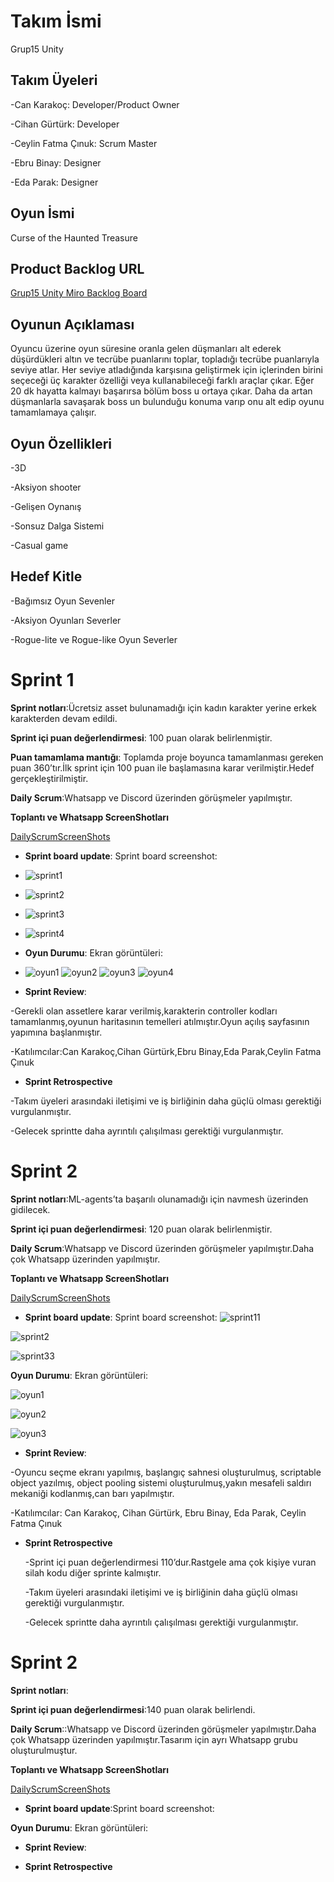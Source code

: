 # **Takım İsmi**
Grup15 Unity

## Takım Üyeleri
-Can Karakoç: Developer/Product Owner

-Cihan Gürtürk: Developer

-Ceylin Fatma Çınuk: Scrum Master

-Ebru Binay: Designer

-Eda Parak: Designer


## Oyun İsmi
Curse of the Haunted Treasure

## Product Backlog URL

[Grup15 Unity Miro Backlog Board](https://miro.com/welcomeonboard/amppTVl6OVpNVEp2NGpEaWhqY2s2TWphTXZndEdGUmRKMTRxVWs5U1JrdDU5dHpGVzI4OVo1Y0EzV3lZSlhub3wzNDU4NzY0NTkzMDQ2NDg5MTI3fDI=?share_link_id=118900032686)

## Oyunun Açıklaması

Oyuncu üzerine oyun süresine oranla gelen düşmanları alt ederek düşürdükleri altın ve tecrübe puanlarını toplar, topladığı tecrübe puanlarıyla seviye atlar. Her seviye atladığında karşısına geliştirmek için içlerinden birini seçeceği üç karakter özelliği  veya kullanabileceği farklı araçlar çıkar. Eğer 20 dk hayatta kalmayı başarırsa bölüm boss u ortaya çıkar. Daha da artan düşmanlarla savaşarak boss un bulunduğu konuma varıp onu alt edip oyunu tamamlamaya çalışır.

## Oyun Özellikleri
-3D

-Aksiyon shooter

-Gelişen Oynanış

-Sonsuz Dalga Sistemi

-Casual game

## Hedef Kitle
-Bağımsız Oyun Sevenler

-Aksiyon Oyunları Severler

-Rogue-lite ve Rogue-like Oyun Severler

# Sprint 1

**Sprint notları**:Ücretsiz asset bulunamadığı için kadın karakter yerine erkek karakterden devam edildi.

**Sprint içi puan değerlendirmesi**: 100 puan olarak belirlenmiştir.

**Puan tamamlama mantığı**: Toplamda proje boyunca tamamlanması gereken puan 360’tır.İlk sprint için 100 puan ile başlamasına karar verilmiştir.Hedef gerçekleştirilmiştir.

**Daily Scrum**:Whatsapp ve Discord üzerinden görüşmeler yapılmıştır.

**Toplantı ve Whatsapp ScreenShotları**

 [DailyScrumScreenShots](https://imgur.com/a/1tQe845)

 - **Sprint board update**: Sprint board screenshot:
 -  ![sprint1](https://github.com/cigiol/Group15/assets/153134707/db902df2-bc4f-4193-b22d-531534554fd4)
 -  ![sprint2](https://github.com/cigiol/Group15/assets/153134707/f988e3db-0b05-4f4e-b3cf-f8e006b058e0)
 -  ![sprint3](https://github.com/cigiol/Group15/assets/153134707/e1a98db8-b484-45b2-9e59-2c4a7ef4df63)
 - ![sprint4](https://github.com/cigiol/Group15/assets/153134707/b3f0bbc6-41da-4008-abb3-95b1e1080d34)



- **Oyun Durumu**: Ekran görüntüleri:
- ![oyun1](https://github.com/cigiol/Group15/assets/153134707/1ddb6758-0d07-432b-91f6-26e78d94798b)
![oyun2](https://github.com/cigiol/Group15/assets/153134707/2ce8b258-d0fb-43db-af1f-17a70f2edcf8)
![oyun3](https://github.com/cigiol/Group15/assets/153134707/536543ce-7080-4281-a23d-57e314a3c17c)
![oyun4](https://github.com/cigiol/Group15/assets/153134707/e5069135-5d89-4989-b390-244c2e177df8)

- **Sprint Review**:
  
-Gerekli olan assetlere karar verilmiş,karakterin controller kodları tamamlanmış,oyunun haritasının temelleri atılmıştır.Oyun açılış sayfasının yapımına başlanmıştır.

 -Katılımcılar:Can Karakoç,Cihan Gürtürk,Ebru Binay,Eda Parak,Ceylin Fatma Çınuk


- **Sprint Retrospective**
  
-Takım üyeleri arasındaki iletişimi ve iş birliğinin daha güçlü olması gerektiği vurgulanmıştır.

-Gelecek sprintte daha ayrıntılı çalışılması gerektiği vurgulanmıştır.


# Sprint 2

 **Sprint notları**:ML-agents’ta başarılı olunamadığı için  navmesh üzerinden gidilecek.

**Sprint içi puan değerlendirmesi**: 120 puan olarak belirlenmiştir.

**Daily Scrum**:Whatsapp ve Discord üzerinden görüşmeler yapılmıştır.Daha çok Whatsapp üzerinden yapılmıştır.

**Toplantı ve Whatsapp ScreenShotları**

 [DailyScrumScreenShots](https://imgur.com/a/Zjyqwnu) 

 

 - **Sprint board update**: Sprint board screenshot:
![sprint11](https://github.com/user-attachments/assets/1773bfb1-8b78-47c9-a334-1e5b6b003ebb)

![sprint2](https://github.com/user-attachments/assets/2cf853cb-6337-49da-ad37-dc338234e2af)

![sprint33](https://github.com/user-attachments/assets/e009a3be-5505-410e-bc80-ff27c12523e7)




 **Oyun Durumu**: Ekran görüntüleri:
 
 ![oyun1](https://github.com/user-attachments/assets/c3afa207-abb8-4fbb-844d-e9c01edda47a)
 
 ![oyun2](https://github.com/user-attachments/assets/3108f685-8b23-4a8e-9eef-f530dc5f147e)

 ![oyun3](https://github.com/user-attachments/assets/9c779233-3628-4867-9e96-462d7145a7a7)



 - **Sprint Review**:
   
  -Oyuncu seçme ekranı yapılmış, başlangıç sahnesi oluşturulmuş, scriptable object yazılmış, object pooling sistemi oluşturulmuş,yakın mesafeli saldırı mekaniği kodlanmış,can barı yapılmıştır.
  
  -Katılımcılar: Can Karakoç, Cihan Gürtürk, Ebru Binay, Eda Parak, Ceylin Fatma Çınuk



- **Sprint Retrospective**
  
  -Sprint içi puan değerlendirmesi 110’dur.Rastgele ama çok kişiye vuran silah kodu diğer sprinte kalmıştır.

  -Takım üyeleri arasındaki iletişimi ve iş birliğinin daha güçlü olması gerektiği vurgulanmıştır.
  
  -Gelecek sprintte daha ayrıntılı çalışılması gerektiği vurgulanmıştır.



# Sprint 2

 **Sprint notları**:

 **Sprint içi puan değerlendirmesi**:140 puan olarak belirlendi.

 **Daily Scrum**::Whatsapp ve Discord üzerinden görüşmeler yapılmıştır.Daha çok Whatsapp üzerinden yapılmıştır.Tasarım için ayrı Whatsapp grubu oluşturulmuştur.

 **Toplantı ve Whatsapp ScreenShotları**

 [DailyScrumScreenShots](https://imgur.com/a/daily-scrum-3-9ZEp4Tq)
 

 - **Sprint board update**:Sprint board screenshot:








 **Oyun Durumu**: Ekran görüntüleri:
 




 - **Sprint Review**:



- **Sprint Retrospective**











